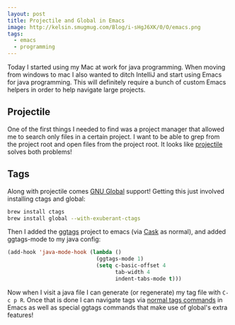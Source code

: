 ```yaml
---
layout: post
title: Projectile and Global in Emacs
image: http://kelsin.smugmug.com/Blog/i-sHgJ6XK/0/O/emacs.png
tags:
  - emacs
  - programming
---
```


Today I started using my Mac at work for java programming. When moving from
windows to mac I also wanted to ditch IntelliJ and start using Emacs for java
programming. This will definitely require a bunch of custom Emacs helpers in
order to help navigate large projects.

## Projectile

One of the first things I needed to find was a project manager that allowed me
to search only files in a certain project. I want to be able to grep from the
project root and open files from the project root. It looks like
[projectile](https://github.com/bbatsov/projectile) solves both problems!

## Tags

Along with projectile comes [GNU Global](http://www.gnu.org/software/global/)
support! Getting this just involved installing ctags and global:

~~~ bash
brew install ctags
brew install global --with-exuberant-ctags
~~~

Then I added the [ggtags](https://github.com/leoliu/ggtags) project to emacs
(via [Cask](https://github.com/cask/cask) as normal), and added ggtags-mode to
my java config:

~~~ lisp
(add-hook 'java-mode-hook (lambda ()
                            (ggtags-mode 1)
                            (setq c-basic-offset 4
                                  tab-width 4
                                  indent-tabs-mode t)))
~~~

Now when I visit a java file I can generate (or regenerate) my tag file with
`C-c p R`. Once that is done I can navigate tags via
[normal tags commands](https://www.gnu.org/software/emacs/manual/html_node/emacs/Tags.html)
in Emacs as well as special ggtags commands that make use of global's extra
features!
